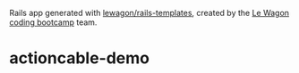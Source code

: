 Rails app generated with [lewagon/rails-templates](https://github.com/lewagon/rails-templates), created by the [Le Wagon coding bootcamp](https://www.lewagon.com) team.
# actioncable-demo
